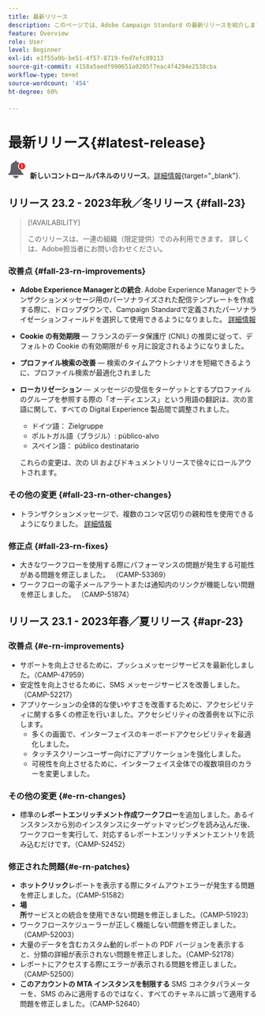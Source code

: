 ```yaml
---
title: 最新リリース
description: このページでは、Adobe Campaign Standard の最新リリースを紹介します。
feature: Overview
role: User
level: Beginner
exl-id: e1f55a9b-be51-4f57-8719-fed7efc89113
source-git-commit: 4158a5aedf990651a0205f7eac4f4294e2538cba
workflow-type: tm+mt
source-wordcount: '454'
ht-degree: 60%

---
```



# 最新リリース{#latest-release}

![コントロールパネル](assets/do-not-localize/cp-icon.png) **新しいコントロールパネルのリリース**。[詳細情報](https://experienceleague.adobe.com/docs/control-panel/using/release-notes.html?lang=ja){target="_blank"}.



## リリース 23.2 - 2023年秋／冬リリース {#fall-23}

>[!AVAILABILITY]
>
>このリリースは、一連の組織（限定提供）でのみ利用できます。 詳しくは、Adobe担当者にお問い合わせください。

### 改善点 {#fall-23-rn-improvements}

* **Adobe Experience Managerとの統合**. Adobe Experience Managerでトランザクションメッセージ用のパーソナライズされた配信テンプレートを作成する際に、ドロップダウンで、Campaign Standardで定義されたパーソナライゼーションフィールドを選択して使用できるようになりました。 [詳細情報](../../integrating/using/creating-email-experience-manager.md)

* **Cookie の有効期限**  — フランスのデータ保護庁 (CNIL) の推奨に従って、デフォルトの Cookie の有効期限が 6 ヶ月に設定されるようになりました。

* **プロファイル検索の改善**  — 検索のタイムアウトシナリオを短縮できるように、プロファイル検索が最適化されました

* **ローカリゼーション**  — メッセージの受信をターゲットとするプロファイルのグループを参照する際の「オーディエンス」という用語の翻訳は、次の言語に関して、すべての Digital Experience 製品間で調整されました。

   * ドイツ語： Zielgruppe
   * ポルトガル語（ブラジル）: público-alvo
   * スペイン語： público destinatario

  これらの変更は、次の UI およびドキュメントリリースで徐々にロールアウトされます。


### その他の変更 {#fall-23-rn-other-changes}

* トランザクションメッセージで、複数のコンマ区切りの親和性を使用できるようになりました。 [詳細情報](../../sending/using/managing-typologies.md)

### 修正点 {#fall-23-rn-fixes}

* 大きなワークフローを使用する際にパフォーマンスの問題が発生する可能性がある問題を修正しました。 （CAMP-53369）
* ワークフローの電子メールアラートまたは通知内のリンクが機能しない問題を修正しました。 （CAMP-51874）

## リリース 23.1 - 2023年春／夏リリース {#apr-23}

### 改善点 {#e-rn-improvements}

* サポートを向上させるために、プッシュメッセージサービスを最新化しました。（CAMP-47959）
* 安定性を向上させるために、SMS メッセージサービスを改善しました。（CAMP-52217）
* アプリケーションの全体的な使いやすさを改善するために、アクセシビリティに関する多くの修正を行いました。アクセシビリティの改善例を以下に示します。
   * 多くの画面で、インターフェイスのキーボードアクセシビリティを最適化しました。
   * タッチスクリーンユーザー向けにアプリケーションを強化しました。
   * 可視性を向上させるために、インターフェイス全体での複数項目のカラーを変更しました。

### その他の変更 {#e-rn-changes}

* 標準の&#x200B;**レポートエンリッチメント作成ワークフロー**&#x200B;を追加しました。あるインスタンスから別のインスタンスにターゲットマッピングを読み込んだ後、ワークフローを実行して、対応するレポートエンリッチメントエントリを読み込むだけです。（CAMP-52452）

### 修正された問題{#e-rn-patches}

* **ホットクリック**&#x200B;レポートを表示する際にタイムアウトエラーが発生する問題を修正しました。（CAMP-51582）
* **場所**&#x200B;サービスとの統合を使用できない問題を修正しました。（CAMP-51923）
* ワークフロースケジューラーが正しく機能しない問題を修正しました。（CAMP-52003）
* 大量のデータを含むカスタム動的レポートの PDF バージョンを表示すると、分類の詳細が表示されない問題を修正しました。（CAMP-52178）
* レポートにアクセスする際にエラーが表示される問題を修正しました。（CAMP-52500）
* **このアカウントの MTA インスタンスを制限する** SMS コネクタパラメーターを、SMS のみに適用するのではなく、すべてのチャネルに誤って適用する問題を修正しました。（CAMP-52640）
